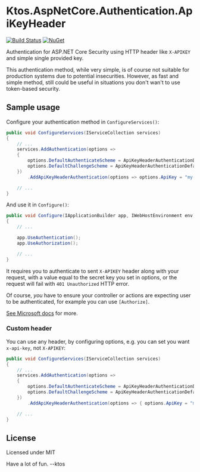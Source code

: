 # Ktos.AspNetCore.Authentication.ApiKeyHeader

[![Build Status](https://dev.azure.com/ktos/Ktos.AspNetCore.Authentication.ApiKeyHeader/_apis/build/status/ApiKeyHeader%20Tag?branchName=master)](https://dev.azure.com/ktos/Ktos.AspNetCore.Authentication.ApiKeyHeader/_build/latest?definitionId=8&branchName=master)
[![NuGet](https://img.shields.io/nuget/v/Ktos.AspNetCore.Authentication.ApiKeyHeader.svg)](https://www.nuget.org/packages/Ktos.AspNetCore.Authentication.ApiKeyHeader/)

Authentication for ASP.NET Core Security using HTTP header like `X-APIKEY` and
simple single provided key.

This authentication method, while very simple, is of course not suitable for
production systems due to potential insecurities. However, as fast and simple
method, still could be useful in situations you don't wan't to use token-based
security.

## Sample usage

Configure your authentication method in `ConfigureServices()`:

```csharp
public void ConfigureServices(IServiceCollection services)
{
    // ...
    services.AddAuthentication(options =>
    {
        options.DefaultAuthenticateScheme = ApiKeyHeaderAuthenticationDefaults.AuthenticationScheme;
        options.DefaultChallengeScheme = ApiKeyHeaderAuthenticationDefaults.AuthenticationScheme;
    })
        .AddApiKeyHeaderAuthentication(options => options.ApiKey = "my-secret-api-key");

    // ...
}
```

And use it in `Configure()`:

```csharp
public void Configure(IApplicationBuilder app, IWebHostEnvironment env)
{
    // ...

    app.UseAuthentication();
    app.UseAuthorization();

    // ...
}
```

It requires you to authenticate to sent `X-APIKEY` header along with your
request, with a value equal to the secret key you set in options, or the request
will fail with `401 Unauthorized` HTTP error.

Of course, *you* have to ensure your controller or actions are expecting user to
be authenticated, for example you can use `[Authorize]`.

[See Microsoft docs](https://docs.microsoft.com/en-us/aspnet/core/security/authorization/simple?view=aspnetcore-3.1) for more.

### Custom header

You can use any header, by configuring options, e.g. you can set you want
`x-api-key`, not `X-APIKEY`:

```csharp
public void ConfigureServices(IServiceCollection services)
{
    // ...
    services.AddAuthentication(options =>
    {
        options.DefaultAuthenticateScheme = ApiKeyHeaderAuthenticationDefaults.AuthenticationScheme;
        options.DefaultChallengeScheme = ApiKeyHeaderAuthenticationDefaults.AuthenticationScheme;
    })
        .AddApiKeyHeaderAuthentication(options => { options.ApiKey = "my-secret-api-key"; options.Header = "x-api-key"; });

    // ...
}
```

## License

Licensed under MIT

Have a lot of fun.
--ktos
